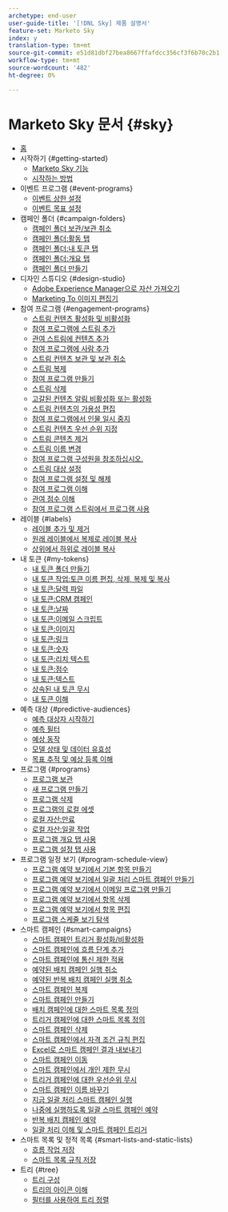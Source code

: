 ```yaml
---
archetype: end-user
user-guide-title: '[!DNL Sky] 제품 설명서'
feature-set: Marketo Sky
index: y
translation-type: tm+mt
source-git-commit: e51d81dbf27bea8667ffafdcc356cf3f6b70c2b1
workflow-type: tm+mt
source-wordcount: '482'
ht-degree: 0%

---
```



# Marketo Sky 문서 {#sky}

+ [홈](home.md)
+ 시작하기 {#getting-started}
   + [Marketo Sky 기능](marketo-sky-features.md)
   + [시작하는 방법](how-to-enable-roles-for-marketo-sky.md)
+ 이벤트 프로그램 {#event-programs}
   + [이벤트 상한 설정](setting-an-event-cap.md)
   + [이벤트 목표 설정](setting-event-goals.md)
+ 캠페인 폴더 {#campaign-folders}
   + [캠페인 폴더 보관/보관 취소](archive-unarchive-a-campaign-folder.md)
   + [캠페인 폴더:활동 탭](campaign-folder-activities-tab.md)
   + [캠페인 폴더:내 토큰 탭](campaign-folder-my-tokens-tab.md)
   + [캠페인 폴더:개요 탭](campaign-folder-overview-tab.md)
   + [캠페인 폴더 만들기](create-a-campaign-folder.md)
+ 디자인 스튜디오 {#design-studio}
   + [Adobe Experience Manager으로 자산 가져오기](importing-assets-with-adobe-experience-manager.md)
   + [Marketing To 이미지 편집기](marketo-image-editor.md)
+ 참여 프로그램 {#engagement-programs}
   + [스트림 컨텐츠 활성화 및 비활성화](activate-and-deactivate-stream-content.md)
   + [참여 프로그램에 스트림 추가](add-a-stream-to-an-engagement-program.md)
   + [관여 스트림에 컨텐츠 추가](add-content-to-an-engagement-stream.md)
   + [참여 프로그램에 사람 추가](add-people-to-an-engagement-program.md)
   + [스트림 컨텐츠 보관 및 보관 취소](archive-and-unarchive-stream-content.md)
   + [스트림 복제](clone-a-stream.md)
   + [참여 프로그램 만들기](create-an-engagement-program.md)
   + [스트림 삭제](delete-a-stream.md)
   + [고갈된 컨텐츠 알림 비활성화 또는 활성화](disable-or-enable-exhausted-content-notifications.md)
   + [스트림 컨텐츠의 가용성 편집](edit-availability-of-stream-content.md)
   + [참여 프로그램에서 인물 일시 중지](pause-people-in-an-engagement-program.md)
   + [스트림 컨텐츠 우선 순위 지정](prioritize-stream-content.md)
   + [스트림 콘텐츠 제거](remove-stream-content.md)
   + [스트림 이름 변경](rename-a-stream.md)
   + [참여 프로그램 구성원을 참조하십시오.](see-members-of-an-engagement-program.md)
   + [스트림 대상 설정](set-stream-cadence.md)
   + [참여 프로그램 설정 및 해제](turn-an-engagement-program-on-and-off.md)
   + [참여 프로그램 이해](understanding-engagement-programs.md)
   + [관여 점수 이해](understanding-the-engagement-score.md)
   + [참여 프로그램 스트림에서 프로그램 사용](using-a-program-in-an-engagement-program-stream.md)
+ 레이블 {#labels}
   + [레이블 추가 및 제거](add-and-remove-labels.md)
   + [원래 레이블에서 복제로 레이블 복사](copy-labels-from-original-to-clone.md)
   + [상위에서 하위로 레이블 복사](copy-labels-from-parent-to-child.md)
+ 내 토큰 {#my-tokens}
   + [내 토큰 폴더 만들기](create-my-token-folders.md)
   + [내 토큰 작업:토큰 이름 편집, 삭제, 복제 및 복사](my-token-actions-edit-delete-clone-and-copy-token-names.md)
   + [내 토큰:달력 파일](my-token-calendar-file.md)
   + [내 토큰:CRM 캠페인](my-token-crm-campaign.md)
   + [내 토큰:날짜](my-token-date.md)
   + [내 토큰:이메일 스크립트](my-token-email-script.md)
   + [내 토큰:이미지](my-token-image.md)
   + [내 토큰:링크](my-token-link.md)
   + [내 토큰:숫자](my-token-number.md)
   + [내 토큰:리치 텍스트](my-token-rich-text.md)
   + [내 토큰:점수](my-token-score.md)
   + [내 토큰:텍스트](my-token-text.md)
   + [상속된 내 토큰 무시](override-an-inherited-my-token.md)
   + [내 토큰 이해](understanding-my-tokens.md)
+ 예측 대상 {#predictive-audiences}
   + [예측 대상자 시작하기](getting-started-with-predictive-audiences.md)
   + [예측 필터](predictive-filters.md)
   + [예상 동작](expected-behavior.md)
   + [모델 상태 및 데이터 유효성](model-health-and-data-validity.md)
   + [목표 추적 및 예상 등록 이해](understanding-goal-tracking-and-projected-registrations.md)
+ 프로그램 {#programs}
   + [프로그램 보관](archive-a-program.md)
   + [새 프로그램 만들기](create-a-new-program.md)
   + [프로그램 삭제](delete-a-program.md)
   + [프로그램의 로컬 에셋](local-assets-in-a-program.md)
   + [로컬 자산:만료](local-assets-expiration.md)
   + [로컬 자산:일괄 작업](local-assets-mass-actions.md)
   + [프로그램 개요 탭 사용](using-the-program-overview-tab.md)
   + [프로그램 설정 탭 사용](using-the-program-setup-tab.md)
+ 프로그램 일정 보기 {#program-schedule-view}
   + [프로그램 예약 보기에서 기본 항목 만들기](create-a-basic-entry-in-program-schedule-view.md)
   + [프로그램 예약 보기에서 일괄 처리 스마트 캠페인 만들기](create-a-batch-smart-campaign-in-program-schedule-view.md)
   + [프로그램 예약 보기에서 이메일 프로그램 만들기](create-an-email-program-in-program-schedule-view.md)
   + [프로그램 예약 보기에서 항목 삭제](delete-an-entry-in-program-schedule-view.md)
   + [프로그램 예약 보기에서 항목 편집](edit-an-entry-in-program-schedule-view.md)
   + [프로그램 스케줄 보기 탐색](navigating-program-schedule-view.md)
+ 스마트 캠페인 {#smart-campaigns}
   + [스마트 캠페인 트리거 활성화/비활성화](activate-deactivate-a-trigger-smart-campaign.md)
   + [스마트 캠페인에 흐름 단계 추가](add-a-flow-step-to-a-smart-campaign.md)
   + [스마트 캠페인에 통신 제한 적용](apply-communication-limits-to-a-smart-campaign.md)
   + [예약된 배치 캠페인 실행 취소](cancel-a-scheduled-batch-campaign-run.md)
   + [예약된 반복 배치 캠페인 실행 취소](cancel-a-scheduled-recurring-batch-campaign-run.md)
   + [스마트 캠페인 복제](clone-a-smart-campaign.md)
   + [스마트 캠페인 만들기](create-a-smart-campaign.md)
   + [배치 캠페인에 대한 스마트 목록 정의](define-a-smart-list-for-a-batch-campaign.md)
   + [트리거 캠페인에 대한 스마트 목록 정의](define-a-smart-list-for-a-trigger-campaign.md)
   + [스마트 캠페인 삭제](delete-a-smart-campaign.md)
   + [스마트 캠페인에서 자격 조건 규칙 편집](edit-qualification-rules-in-a-smart-campaign.md)
   + [Excel로 스마트 캠페인 결과 내보내기](export-smart-campaign-results-to-excel.md)
   + [스마트 캠페인 이동](move-a-smart-campaign.md)
   + [스마트 캠페인에서 개인 제한 무시](override-person-restrictions-in-a-smart-campaign.md)
   + [트리거 캠페인에 대한 우선순위 무시](priority-override-for-trigger-campaigns.md)
   + [스마트 캠페인 이름 바꾸기](rename-a-smart-campaign.md)
   + [지금 일괄 처리 스마트 캠페인 실행](run-a-batch-smart-campaign-now.md)
   + [나중에 실행하도록 일괄 스마트 캠페인 예약](schedule-a-batch-smart-campaign-to-run-later.md)
   + [반복 배치 캠페인 예약](schedule-a-recurring-batch-campaign.md)
   + [일괄 처리 이해 및 스마트 캠페인 트리거](understanding-batch-and-trigger-smart-campaigns.md)
+ 스마트 목록 및 정적 목록 {#smart-lists-and-static-lists}
   + [흐름 작업 저장](save-flow-actions.md)
   + [스마트 목록 규칙 저장](save-smart-list-rules.md)
+ 트리 {#tree}
   + [트리 구성](configuring-the-tree.md)
   + [트리의 아이콘 이해](understanding-icons-in-the-tree.md)
   + [필터를 사용하여 트리 정렬](use-filters-to-sort-the-tree.md)

